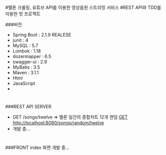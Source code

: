 #멜론 크롤링, 유튜브 API를 이용한 영상음원 스트리밍 서비스 
#REST API와 TDD를 이용한 첫 프로젝트

###버전
- Spring Boot : 2.1.9 REALESE
- junit : 4
- MySQL : 5.7
- Lombok : 1.18
- dozermapper : 6.5
- swagger-ui : 2.9
- MyBatis : 3.5
- Maven : 3.1.1
- Html
- JavaScript
- 
#
###REST API SERVER
- GET /songs/twelve => 멜론 일간의 종합차트 12개 랜덤 [GET http://localhost:8080/songs/random/twelve](http://localhost:8080/songs/random/twelve)
- 개발 중... 
#

###FRONT
index 화면 개발 중...
#


